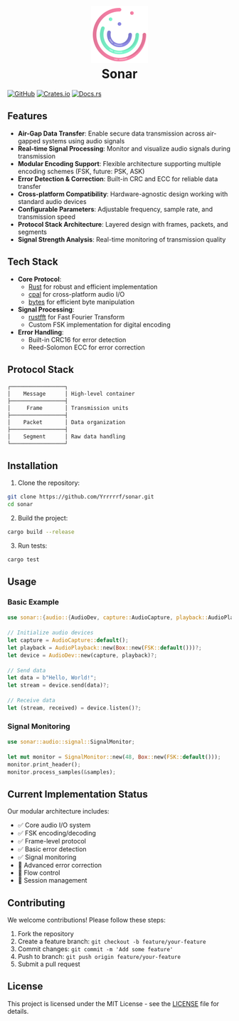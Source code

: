 <h1 align="center">
    <img src="https://raw.githubusercontent.com/Yrrrrrf/sonar/main/resources/img/sonar.png" alt="Sonar Icon" width="128">
    <div>Sonar</div>
    <!-- <div><small>Audio-Based Data Transfer Protocol</small></div> -->
</h1>


[![GitHub](https://img.shields.io/badge/github-Yrrrrrf%2Fsonar-58A6FF?style=for-the-badge&logo=github)](https://github.com/Yrrrrrf/sonar)
[![Crates.io](https://img.shields.io/crates/v/sonar.svg?style=for-the-badge&logo=rust)](https://crates.io/crates/sonar)
[![Docs.rs](https://img.shields.io/badge/docs.rs-sonar-66c2a5?style=for-the-badge&labelColor=555555)](https://docs.rs/sonar)


## Features

- **Air-Gap Data Transfer**: Enable secure data transmission across air-gapped systems using audio signals
- **Real-time Signal Processing**: Monitor and visualize audio signals during transmission
- **Modular Encoding Support**: Flexible architecture supporting multiple encoding schemes (FSK, future: PSK, ASK)
- **Error Detection & Correction**: Built-in CRC and ECC for reliable data transfer
- **Cross-platform Compatibility**: Hardware-agnostic design working with standard audio devices
- **Configurable Parameters**: Adjustable frequency, sample rate, and transmission speed
- **Protocol Stack Architecture**: Layered design with frames, packets, and segments
- **Signal Strength Analysis**: Real-time monitoring of transmission quality

## Tech Stack

- **Core Protocol**:
    - [Rust](https://www.rust-lang.org/) for robust and efficient implementation
    - [cpal](https://crates.io/crates/cpal) for cross-platform audio I/O
    - [bytes](https://crates.io/crates/bytes) for efficient byte manipulation
- **Signal Processing**:
    - [rustfft](https://crates.io/crates/rustfft) for Fast Fourier Transform
    - Custom FSK implementation for digital encoding
- **Error Handling**:
    - Built-in CRC16 for error detection
    - Reed-Solomon ECC for error correction

## Protocol Stack

```text
┌─────────────────┐
│    Message      │ High-level container
├─────────────────┤
│     Frame       │ Transmission units
├─────────────────┤
│    Packet       │ Data organization
├─────────────────┤
│    Segment      │ Raw data handling
└─────────────────┘
```

## Installation

1. Clone the repository:
```bash
git clone https://github.com/Yrrrrrf/sonar.git
cd sonar
```

2. Build the project:
```bash
cargo build --release
```

3. Run tests:
```bash
cargo test
```

## Usage

### Basic Example
```rust
use sonar::{audio::{AudioDev, capture::AudioCapture, playback::AudioPlayback}, encoding::FSK};

// Initialize audio devices
let capture = AudioCapture::default();
let playback = AudioPlayback::new(Box::new(FSK::default()))?;
let device = AudioDev::new(capture, playback)?;

// Send data
let data = b"Hello, World!";
let stream = device.send(data)?;

// Receive data
let (stream, received) = device.listen()?;
```

### Signal Monitoring
```rust
use sonar::audio::signal::SignalMonitor;

let mut monitor = SignalMonitor::new(48, Box::new(FSK::default()));
monitor.print_header();
monitor.process_samples(&samples);
```

## Current Implementation Status

Our modular architecture includes:
- ✅ Core audio I/O system
- ✅ FSK encoding/decoding
- ✅ Frame-level protocol
- ✅ Basic error detection
- ✅ Signal monitoring
- 🔄 Advanced error correction
- 🔄 Flow control
- 🔄 Session management

## Contributing

We welcome contributions! Please follow these steps:

1. Fork the repository
2. Create a feature branch: `git checkout -b feature/your-feature`
3. Commit changes: `git commit -m 'Add some feature'`
4. Push to branch: `git push origin feature/your-feature`
5. Submit a pull request

## License

This project is licensed under the MIT License - see the [LICENSE](LICENSE) file for details.
